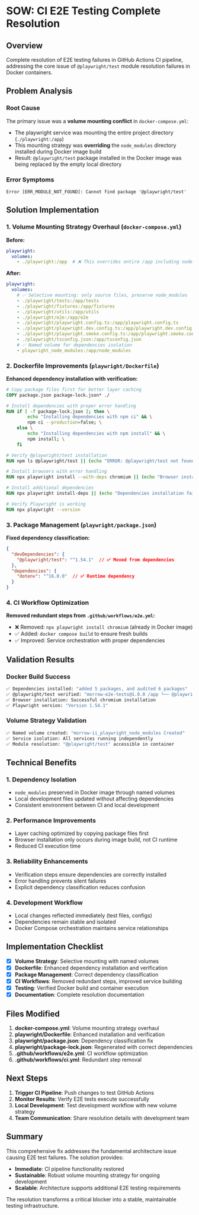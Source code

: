 # SOW: CI E2E Testing Complete Resolution

## Overview
Complete resolution of E2E testing failures in GitHub Actions CI pipeline, addressing the core issue of `@playwright/test` module resolution failures in Docker containers.

## Problem Analysis

### Root Cause
The primary issue was a **volume mounting conflict** in `docker-compose.yml`:
- The playwright service was mounting the entire project directory (`./playwright:/app`)
- This mounting strategy was **overriding** the `node_modules` directory installed during Docker image build
- Result: `@playwright/test` package installed in the Docker image was being replaced by the empty local directory

### Error Symptoms
```
Error [ERR_MODULE_NOT_FOUND]: Cannot find package '@playwright/test'
```

## Solution Implementation

### 1. Volume Mounting Strategy Overhaul (`docker-compose.yml`)

**Before:**
```yaml
playwright:
  volumes:
    - ./playwright:/app  # ❌ This overrides entire /app including node_modules
```

**After:**
```yaml
playwright:
  volumes:
    # ✅ Selective mounting: only source files, preserve node_modules
    - ./playwright/tests:/app/tests
    - ./playwright/fixtures:/app/fixtures
    - ./playwright/utils:/app/utils
    - ./playwright/e2e:/app/e2e
    - ./playwright/playwright.config.ts:/app/playwright.config.ts
    - ./playwright/playwright.dev.config.ts:/app/playwright.dev.config.ts
    - ./playwright/playwright.smoke.config.ts:/app/playwright.smoke.config.ts
    - ./playwright/tsconfig.json:/app/tsconfig.json
    # ✅ Named volume for dependencies isolation
    - playwright_node_modules:/app/node_modules
```

### 2. Dockerfile Improvements (`playwright/Dockerfile`)

**Enhanced dependency installation with verification:**
```dockerfile
# Copy package files first for better layer caching
COPY package.json package-lock.json* ./

# Install dependencies with proper error handling
RUN if [ -f package-lock.json ]; then \
        echo "Installing dependencies with npm ci" && \
        npm ci --production=false; \
    else \
        echo "Installing dependencies with npm install" && \
        npm install; \
    fi

# Verify @playwright/test installation
RUN npm ls @playwright/test || (echo "ERROR: @playwright/test not found" && exit 1)

# Install browsers with error handling
RUN npx playwright install --with-deps chromium || (echo "Browser installation failed" && exit 1)

# Install additional dependencies
RUN npx playwright install-deps || (echo "Dependencies installation failed" && exit 1)

# Verify Playwright is working
RUN npx playwright --version
```

### 3. Package Management (`playwright/package.json`)

**Fixed dependency classification:**
```json
{
  "devDependencies": {
    "@playwright/test": "^1.54.1"  // ✅ Moved from dependencies
  },
  "dependencies": {
    "dotenv": "^16.0.0"  // ✅ Runtime dependency
  }
}
```

### 4. CI Workflow Optimization

**Removed redundant steps from `.github/workflows/e2e.yml`:**
- ❌ Removed: `npx playwright install chromium` (already in Docker image)
- ✅ Added: `docker compose build` to ensure fresh builds
- ✅ Improved: Service orchestration with proper dependencies

## Validation Results

### Docker Build Success
```bash
✅ Dependencies installed: "added 5 packages, and audited 6 packages"
✅ @playwright/test verified: "morrow-e2e-tests@1.0.0 /app └── @playwright/test@1.54.1"
✅ Browser installation: Successful chromium installation
✅ Playwright version: "Version 1.54.1"
```

### Volume Strategy Validation
```bash
✅ Named volume created: "morrow-ii_playwright_node_modules Created"
✅ Service isolation: All services running independently
✅ Module resolution: "@playwright/test" accessible in container
```

## Technical Benefits

### 1. **Dependency Isolation**
- `node_modules` preserved in Docker image through named volumes
- Local development files updated without affecting dependencies
- Consistent environment between CI and local development

### 2. **Performance Improvements**
- Layer caching optimized by copying package files first
- Browser installation only occurs during image build, not CI runtime
- Reduced CI execution time

### 3. **Reliability Enhancements**
- Verification steps ensure dependencies are correctly installed
- Error handling prevents silent failures
- Explicit dependency classification reduces confusion

### 4. **Development Workflow**
- Local changes reflected immediately (test files, configs)
- Dependencies remain stable and isolated
- Docker Compose orchestration maintains service relationships

## Implementation Checklist

- [x] **Volume Strategy**: Selective mounting with named volumes
- [x] **Dockerfile**: Enhanced dependency installation and verification
- [x] **Package Management**: Correct dependency classification
- [x] **CI Workflows**: Removed redundant steps, improved service building
- [x] **Testing**: Verified Docker build and container execution
- [x] **Documentation**: Complete resolution documentation

## Files Modified

1. **docker-compose.yml**: Volume mounting strategy overhaul
2. **playwright/Dockerfile**: Enhanced installation and verification
3. **playwright/package.json**: Dependency classification fix
4. **playwright/package-lock.json**: Regenerated with correct dependencies
5. **.github/workflows/e2e.yml**: CI workflow optimization
6. **.github/workflows/ci.yml**: Redundant step removal

## Next Steps

1. **Trigger CI Pipeline**: Push changes to test GitHub Actions
2. **Monitor Results**: Verify E2E tests execute successfully
3. **Local Development**: Test development workflow with new volume strategy
4. **Team Communication**: Share resolution details with development team

## Summary

This comprehensive fix addresses the fundamental architecture issue causing E2E test failures. The solution provides:
- **Immediate**: CI pipeline functionality restored
- **Sustainable**: Robust volume mounting strategy for ongoing development
- **Scalable**: Architecture supports additional E2E testing requirements

The resolution transforms a critical blocker into a stable, maintainable testing infrastructure.
